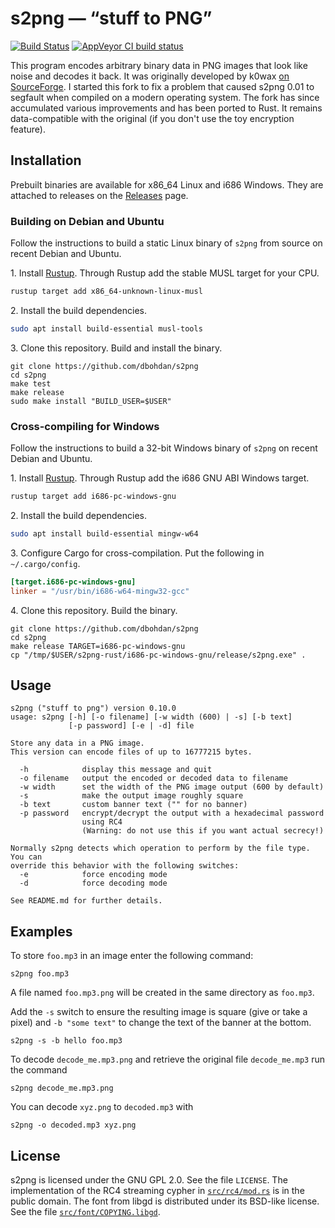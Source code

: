 # s2png — “stuff to PNG”

[![Build Status](https://travis-ci.org/dbohdan/s2png.svg)](https://travis-ci.org/dbohdan/s2png)
[![AppVeyor CI build status](https://ci.appveyor.com/api/projects/status/github/dbohdan/s2png?branch=master&svg=true)](https://ci.appveyor.com/project/dbohdan/s2png)

This program encodes arbitrary binary data in PNG images that look like noise
and decodes it back.  It was originally developed by k0wax
[on SourceForge](http://sourceforge.net/projects/s2png/).  I started this fork
to fix a problem that caused s2png 0.01 to segfault when compiled
on a modern operating system.  The fork has since accumulated various
improvements and has been ported to Rust.  It remains data-compatible with
the original (if you don't use the toy encryption feature).


## Installation

Prebuilt binaries are available for x86_64 Linux and i686 Windows.  They are
attached to releases on the
[Releases](https://github.com/dbohdan/s2png/releases) page.

### Building on Debian and Ubuntu

Follow the instructions to build a static Linux binary of `s2png` from source
on recent Debian and Ubuntu.

1\. Install [Rustup](https://rustup.rs/).  Through Rustup add the stable MUSL
target for your CPU.

```sh
rustup target add x86_64-unknown-linux-musl
```

2\. Install the build dependencies.

```sh
sudo apt install build-essential musl-tools
```

3\. Clone this repository.  Build and install the binary.

    git clone https://github.com/dbohdan/s2png
    cd s2png
    make test
    make release
    sudo make install "BUILD_USER=$USER"

### Cross-compiling for Windows

Follow the instructions to build a 32-bit Windows binary of `s2png` on recent
Debian and Ubuntu.

1\. Install [Rustup](https://rustup.rs/).  Through Rustup add the i686 GNU ABI
Windows target.

```sh
rustup target add i686-pc-windows-gnu
```

2\. Install the build dependencies.

```sh
sudo apt install build-essential mingw-w64
```

3\. Configure Cargo for cross-compilation.  Put the following in
`~/.cargo/config`.

```toml
[target.i686-pc-windows-gnu]
linker = "/usr/bin/i686-w64-mingw32-gcc"
```

4\. Clone this repository.  Build the binary.

    git clone https://github.com/dbohdan/s2png
    cd s2png
    make release TARGET=i686-pc-windows-gnu
    cp "/tmp/$USER/s2png-rust/i686-pc-windows-gnu/release/s2png.exe" .


## Usage

```none
s2png ("stuff to png") version 0.10.0
usage: s2png [-h] [-o filename] [-w width (600) | -s] [-b text]
             [-p password] [-e | -d] file

Store any data in a PNG image.
This version can encode files of up to 16777215 bytes.

  -h            display this message and quit
  -o filename   output the encoded or decoded data to filename
  -w width      set the width of the PNG image output (600 by default)
  -s            make the output image roughly square
  -b text       custom banner text ("" for no banner)
  -p password   encrypt/decrypt the output with a hexadecimal password
                using RC4
                (Warning: do not use this if you want actual secrecy!)

Normally s2png detects which operation to perform by the file type. You can
override this behavior with the following switches:
  -e            force encoding mode
  -d            force decoding mode

See README.md for further details.
```


## Examples

To store `foo.mp3` in an image enter the following command:

    s2png foo.mp3

A file named `foo.mp3.png` will be created in the same directory as `foo.mp3`.

Add the `-s` switch to ensure the resulting image is square (give or take a
pixel) and `-b "some text"` to change the text of the banner at the bottom.

    s2png -s -b hello foo.mp3

To decode `decode_me.mp3.png` and retrieve the original file `decode_me.mp3` run
the command

    s2png decode_me.mp3.png

You can decode `xyz.png` to `decoded.mp3` with

    s2png -o decoded.mp3 xyz.png


## License

s2png is licensed under the GNU GPL 2.0.  See the file `LICENSE`.  The
implementation of the RC4 streaming cypher in [`src/rc4/mod.rs`](src/rc4/mod.rs)
is in the public domain.  The font from libgd is distributed under its BSD-like
license.  See the file [`src/font/COPYING.libgd`](src/font/COPYING.libgd).
